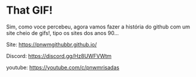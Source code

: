 # That GIF!
Sim, como voce percebeu, agora vamos fazer a história do github com um site cheio de gifs!, tipo os sites dos anos 90...

Site: https://pnwmgithubbr.github.io/

Discord: https://discord.gg/Hz8UWFVWtm

youtube: https://youtube.com/c/pnwmrisadas
